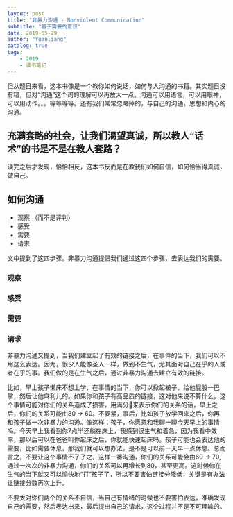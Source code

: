 ```yaml
---
layout: post
title: "非暴力沟通 - Nonviolent Communication"
subtitle: "基于需要的意识"
date: 2019-05-29
author: "Yuanliang"
catalog: true
tags:
	- 2019
	- 读书笔记
---
```


但从题目来看，这本书像是一个教你如何说话，如何与人沟通的书籍。其实题目没有错，但对“沟通”这个词的理解可以再放大一点。沟通可以用语言，可以用眼神，可以用动作。。。等等等等。还有我们常常忽略掉的，与自己的沟通，思想和内心的沟通。

## 充满套路的社会，让我们渴望真诚，所以教人“话术”的书是不是在教人套路？

读完之后才发现，恰恰相反，这本书反而是在教我们如何自信，如何恰当得真诚，做自己。

## 如何沟通

- 观察 （而不是评判）
- 感受
- 需要
- 请求

文中提到了这四步骤。非暴力沟通提倡我们通过这四个步骤，去表达我们的需要。

### 观察
	
### 感受

### 需要

### 请求


非暴力沟通又提到，当我们建立起了有效的链接之后，在事件的当下，我们可以不用这么表达。因为，很少人能像圣人一样，做到不生气，尤其面对自己在乎的人或者在乎的事。我们做的是在生气之后，通过非暴力沟通去建立有效的链接。

比如，早上孩子懒床不想上学，在事情的当下，你可以掀起被子，给他屁股一巴掌，然后让他麻利儿的。如果你和孩子有高品质的链接，这对他来说不算什么。这个事情可能对你们的关系造成了损害，用满分💯来表示你们的关系的话，早上之后，你们的关系可能由80 -> 60。不要紧，事后，比如孩子放学回来之后，你再和孩子做一次非暴力的沟通。像这样：孩子，你愿意和我聊一聊今天早上的事情吗。今天早上我看到你7点半还躺在床上，我感到很生气和着急，因为我看中效率，那以后可以在爸爸叫你起床之后，你就能快速起床吗。孩子可能也会表达他的需要，比如需要休息，那我们就可以想办法，是不是可以前一天早一点休息。总而言之，不要让这个事情不了了之，这样一番沟通，你们的关系可能会由60 -> 70,通过一次次的非暴力沟通，你们的关系可以再增长到80，甚至更高。这时候你在生气的当下就又可以愉快地“打”孩子了，所以不要害怕链接分降低，关键是有办法让链接分数再次上升。

不要太对你们两个的关系不自信，当自己有情绪的时候也不要害怕表达，准确发现自己的需要，然后表达出来，最后提出自己的请求，这个过程并不是不可理喻的。